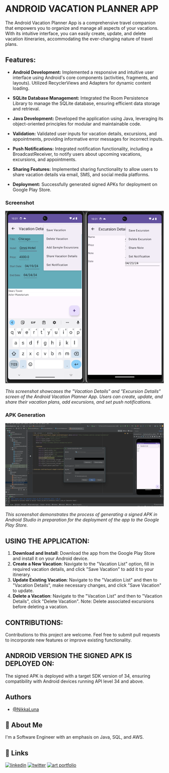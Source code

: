 # ANDROID VACATION PLANNER APP

The Android Vacation Planner App is a comprehensive travel companion that empowers you to organize and manage all aspects of your vacations. With its intuitive interface, you can easily create, update, and delete vacation itineraries, accommodating the ever-changing nature of travel plans. 

## Features:

- **Android Development:** Implemented a responsive and intuitive user interface using Android's core components (activities, fragments, and layouts). Utilized RecyclerViews and Adapters for dynamic content loading.

- **SQLite Database Management:** Integrated the Room Persistence Library to manage the SQLite database, ensuring efficient data storage and retrieval. 

- **Java Development:** Developed the application using Java, leveraging its object-oriented principles for modular and maintainable code. 

- **Validation:** Validated user inputs for vacation details, excursions, and appointments, providing informative error messages for incorrect inputs. 

- **Push Notifications:** Integrated notification functionality, including a BroadcastReceiver, to notify users about upcoming vacations, excursions, and appointments.

- **Sharing Features:** Implemented sharing functionality to allow users to share vacation details via email, SMS, and social media platforms. 

- **Deployment:** Successfully generated signed APKs for deployment on Google Play Store.

### Screenshot

![Vacation Details Screen](https://github.com/NikkaLuna/Android_Vacation_Planner_App/blob/master/VacationExcursionDetails.png)

*This screenshot showcases the "Vacation Details" and "Excursion Details" screen of the Android Vacation Planner App. Users can create, update, and share their vacation plans, add excursions, and set push notifications.*

### APK Generation

![Generate Signed APK](https://github.com/NikkaLuna/Android_Vacation_Planner_App/blob/master/GenerateAPK.png)

*This screenshot demonstrates the process of generating a signed APK in Android Studio in preparation for the deployment of the app to the Google Play Store.*


## USING THE APPLICATION:

1. **Download and Install**: Download the app from the Google Play Store and install it on your Android device.
2. **Create a New Vacation**: Navigate to the "Vacation List" option, fill in required vacation details, and click "Save Vacation" to add it to your itinerary.
3. **Update Existing Vacation**: Navigate to the "Vacation List" and then to "Vacation Details", make necessary changes, and click "Save Vacation" to update.
4. **Delete a Vacation**: Navigate to the "Vacation List" and then to "Vacation Details", click "Delete Vacation". Note: Delete associated excursions before deleting a vacation.

## CONTRIBUTIONS:

Contributions to this project are welcome. Feel free to submit pull requests to incorporate new features or improve existing functionality.

## ANDROID VERSION THE SIGNED APK IS DEPLOYED ON:

The signed APK is deployed with a target SDK version of 34, ensuring compatibility with Android devices running API level 34 and above.



## Authors

- [@NikkaLuna](https://github.com/NikkaLuna)


## 🚀 About Me
I'm a Software Engineer with an emphasis on Java, SQL, and AWS.  


## 🔗 Links
[![linkedin](https://img.shields.io/badge/linkedin-0A66C2?style=for-the-badge&logo=linkedin&logoColor=white)](https://www.linkedin.com/in/andrea-hayes-msml/)
[![twitter](https://img.shields.io/badge/twitter-1DA1F2?style=for-the-badge&logo=twitter&logoColor=white)](https://twitter.com/AHayes_Ninja_)
[![art portfolio](https://img.shields.io/badge/my_art-888?style=for-the-badge&logo=ko-fi&logoColor=white)](https://andreachristinehayes.wixsite.com/andreahayesart/)


